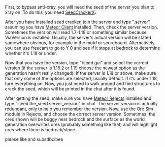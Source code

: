 First, to bypass anti-xray, you will need the seed of the server you plan to xray on. To do this, you need [SeedCrackerX](https://github.com/19MisterX98/SeedcrackerX).

After you have installed seed cracker, join the server and type ".server" assuming you have [Meteor Client](https://github.com/MeteorDevelopment/meteor-client) installed. Then, check the server version. Sometimes the version will read 1.7-1.18 or something similar because ViaVersion is installed. Usually, the server's actual version will be stated somewhere obvious, for example in the motd or scoreboard. Alternatively, you can use freecam to go to Y 0 and see if it stops at bedrock to determine whether it's 1.18 or under.

Now that you have the version, type "/seed gui" and select the correct version (if the server is 1.18.2 or 1.19 choose the newest option as the generation hasn't really changed). If the server is 1.18 or above, make sure that only some of the options are selected, usually default. If it's under 1.18, turn everything on. Now, you just need to walk around and find structures to crack the seed, which will be printed in the chat after it is found.

After getting the seed, make sure you have [Meteor Rejects](https://github.com/anticope/meteor-rejects) installed and type ".seed the_seed server_version" in chat. The server version is actually redundant, only to help you remember the version. Now, use the Ore Sim module in Rejects, and choose the correct server version. Sometimes, the ores shown will be buggy near bedrock and the surface as the world generation overwrites ores (probably something like that) and will highlight ores where there is bedrock/stone.

please like and subsdbcibee
